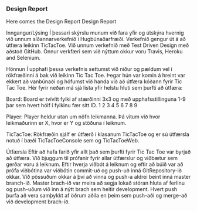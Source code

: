 ### Design Report

Here comes the Design Report
Design Report

Inngangur/Lýsing
Í þessari skýrslu munum við fara yfir og útskýra hvernig við unnum síðannarverkefnið í Hugbúnaðarfræði. Verkefnið gengur út á að útfæra leikinn TicTacToe. Við unnum verkefnið með Test Driven Design með aðstoð GitHub. Önnur verkfæri sem við nýttum okkur voru Travis, Heroku and Selenium.

Hönnun
Í upphafi þessa verkefnis settumst við niður og pældum vel í rökfræðinni á bak við leikinn Tic Tac Toe. Þegar hún var komin á hreint var ekkert að vanbúnaði og hófumst við handa við að útfæra kóðann fyrir Tic Tac Toe.
Hér fyrir neðan má sjá lista yfir helstu hluti sem þurfti að útfæra:

Board:
Board er tvívítt fylki af stærðinni 3x3 og með upphafsstillinguna 1-9 þar sem hvert hólf í fylkinu fær sitt ID.
	1 2 3
	4 5 6
	7 8 9

Player:
Player heldur utan um nöfn leikmanna. Þá vitum við hvor leikmaðurinn er X, hvor er Y og stöðuna í leiknum.

TicTacToe:
Rökfræðin sjálf er útfærð í klasanum TicTacToe og er sú útfærsla notuð í bæði TicTacToeConsole sem og TicTacToeWeb.

Útfærsla
Eftir að hafa farið yfir allt það sem þurfti fyrir Tic Tac Toe var byrjað að útfæra. Við bjuggum til prófanir fyrir allar útfærslur og viðbætur sem gerðar voru á leiknum. Eftir hverja viðbót á leiknum og eftir að búið var að prófa viðbótina var viðbótin commit-uð og push-uð inná GitRepository-ið okkar. Við pössuðum okkar á því að vinna og push-a aldrei beint inná master branch-ið. Master brach-ið var meira að segja lokað stóran hluta af ferlinu og push-uðum við inn á nýtt brach sem heitir development. Hvert push þurfa að vera samþykkt af öðrum aðila en þeim sem push-aði og merge-að við development brach-ið.
